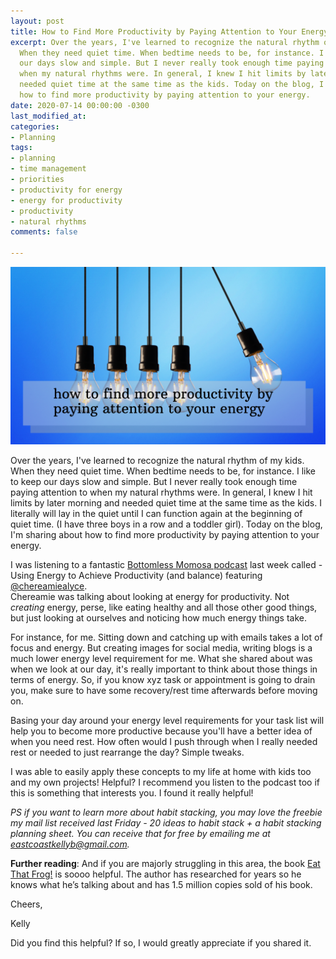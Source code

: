 ```yaml
---
layout: post
title: How to Find More Productivity by Paying Attention to Your Energy
excerpt: Over the years, I've learned to recognize the natural rhythm of my kids.
  When they need quiet time. When bedtime needs to be, for instance. I like to keep
  our days slow and simple. But I never really took enough time paying attention to
  when my natural rhythms were. In general, I knew I hit limits by later morning and
  needed quiet time at the same time as the kids. Today on the blog, I'm sharing about
  how to find more productivity by paying attention to your energy.
date: 2020-07-14 00:00:00 -0300
last_modified_at: 
categories:
- Planning
tags:
- planning
- time management
- priorities
- productivity for energy
- energy for productivity
- productivity
- natural rhythms
comments: false

---
```

![Image of lightbulbs with the title of the blog.](/assets/img/20200713_152519_0000.png "Lightbulbs")

Over the years, I've learned to recognize the natural rhythm of my kids. When they need quiet time. When bedtime needs to be, for instance. I like to keep our days slow and simple. But I never really took enough time paying attention to when my natural rhythms were. In general, I knew I hit limits by later morning and needed quiet time at the same time as the kids. I literally will lay in the quiet until I can function again at the beginning of quiet time. (I have three boys in a row and a toddler girl). Today on the blog, I'm sharing about how to find more productivity by paying attention to your energy.  
   
I was listening to a fantastic [Bottomless Momosa podcast](https://podcasts.apple.com/us/podcast/bottomless-momosa/id1506416980) last week called - Using Energy to Achieve Productivity (and balance) featuring [@chereamiealyce](https://www.instagram.com/chereamiealyce/).  
Chereamie was talking about looking at energy for productivity. Not _creating_ energy, perse, like eating healthy and all those other good things, but just looking at ourselves and noticing how much energy things take.   
   
For instance, for me. Sitting down and catching up with emails takes a lot of focus and energy. But creating images for social media, writing blogs is a much lower energy level requirement for me. What she shared about was when we look at our day, it's really important to think about those things in terms of energy. So, if you know xyz task or appointment is going to drain you, make sure to have some recovery/rest time afterwards before moving on. ⁣  
   
Basing your day around your energy level requirements for your task list will help you to become more productive because you'll have a better idea of when you need rest. How often would I push through when I really needed rest or needed to just rearrange the day? Simple tweaks.   
   
I was able to easily apply these concepts to my life at home with kids too and my own projects! Helpful? I recommend you listen to the podcast too if this is something that interests you. I found it really helpful!   
   
_PS if you want to learn more about habit stacking, you may love the freebie my mail list received last Friday - 20 ideas to habit stack + a habit stacking planning sheet. You can receive that for free by emailing me at_ [_eastcoastkellyb@gmail.com_](mailto:eastcoastkellyb@gmail.com)_._

**Further reading**: And if you are majorly struggling in this area, the book [Eat That Frog!](https://amzn.to/3gVpdaF) is soooo helpful. The author has researched for years so he knows what he’s talking about and has 1.5 million copies sold of his book.

Cheers,

Kelly

Did you find this helpful? If so, I would greatly appreciate if you shared it.